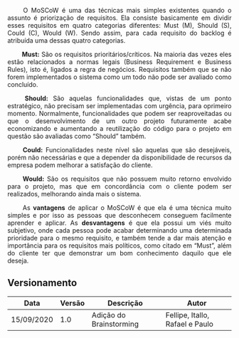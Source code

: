 <p style="text-align: justify;"> &emsp;&emsp;
O MoSCoW é uma das técnicas mais simples existentes quando o assunto é priorização de requisitos. Ela consiste basicamente em dividir esses requisitos em quatro categorias diferentes: Must (M), Should (S), Could (C), Would (W). Sendo assim, para cada requisito do backlog é atribuída uma dessas quatro categorias.
</p>

<p style="text-align: justify;"> &emsp;&emsp;
<b>Must:</b> São os requisitos prioritários/críticos. Na maioria das vezes eles estão relacionados a normas legais (Business Requirement e Business Rules), isto é, ligados a regra de negócios. Requisitos também que se não forem implementados o sistema como um todo não pode ser avaliado como concluído.
</p>

<p style="text-align: justify;"> &emsp;&emsp;
<b>Should:</b> São aquelas funcionalidades que, vistas de um ponto estratégico, não precisam ser implementadas com urgência, para oprimeiro momento. Normalmente, funcionalidades que podem ser reaproveitadas ou que o desenvolvimento de um outro projeto futuramente acabe economizando e aumentando a reutilização do código para o projeto em questão são avaliadas como “Should” também.
</p>

<p style="text-align: justify;"> &emsp;&emsp;
<b>Could:</b> Funcionalidades neste nível são aquelas que são desejáveis, porém não necessárias e que a depender da disponibilidade de recursos da empresa podem melhorar a satisfação do cliente.
</p>

<p style="text-align: justify;"> &emsp;&emsp;
<b>Would:</b> São os requisitos que não possuem muito retorno envolvido para o projeto, mas que em concordância com o cliente podem ser realizados, melhorando ainda mais o sistema.
</p>

<p style="text-align: justify;"> &emsp;&emsp;
As <b>vantagens</b> de aplicar o MoSCoW é que ela é uma técnica muito simples e por isso as pessoas que desconhecem conseguem facilmente aprender e aplicar. As <b>desvantagens</b> é que ela possui um viés muito subjetivo, onde cada pessoa pode acabar determinando uma determinada prioridade para o mesmo requisito, e também tende a dar mais atenção e importância para os requisitos mais políticos, como citado em “Must”, além do cliente ter que demonstrar um bom conhecimento daquilo que ele deseja.
</p>

## Versionamento
Data | Versão | Descrição | Autor 
------ | --------- | ---------- | ------
15/09/2020 | 1.0 | Adição do Brainstorming | Fellipe, Itallo, Rafael e Paulo